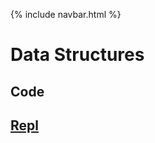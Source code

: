 {% include navbar.html %}



# Data Structures
## Code
## [Repl](https://replit.com/@charlesElipton/Tri-3-Kurtis-Kwan#.replit)

